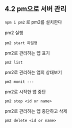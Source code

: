 ## 4.2 pm으로 서버 관리
`npm i pm2` 로 pm2를 설치한다

pm2 실행
```
pm2 start 파일명
```

pm2로 관리하는 앱 표기
```
pm2 list
```

pm2로 관리하는 앱의 상태보기
```
pm2 monit ---
```

pm2로 시작한 앱 중단
```
pm2 stop <id or name>
```

pm2로 관리하는 앱 중단하고 삭제
```
pm2 delete <id or name>
```